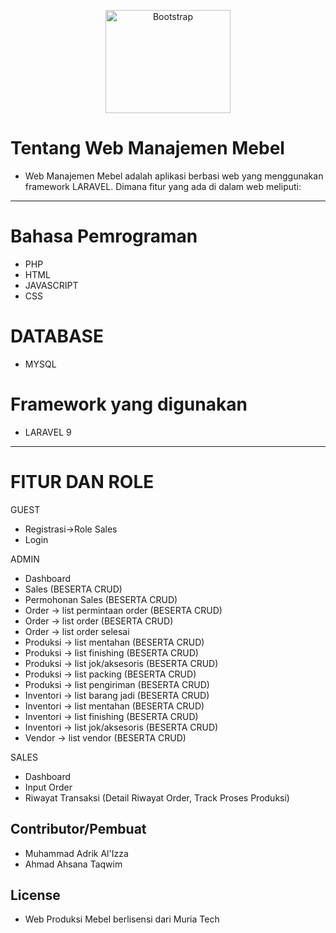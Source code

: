 <p align="center"><a href="#" target="_blank"><img src="/docs/5.3/assets/brand/bootstrap-logo-shadow.png" width="200" height="165" alt="Bootstrap" class="d-block mx-auto mb-3"></a></p>

# Tentang Web Manajemen Mebel

- Web Manajemen Mebel adalah aplikasi berbasi web yang menggunakan framework LARAVEL. Dimana fitur yang ada di dalam web meliputi:
---
# Bahasa Pemrograman
- PHP
- HTML
- JAVASCRIPT
- CSS
# DATABASE
- MYSQL
# Framework yang digunakan
- LARAVEL 9
---
# FITUR DAN ROLE
GUEST
- Registrasi->Role Sales
- Login

ADMIN
- Dashboard 
- Sales (BESERTA CRUD)
- Permohonan Sales (BESERTA CRUD)
- Order -> list permintaan order (BESERTA CRUD)
- Order -> list order (BESERTA CRUD)
- Order -> list order selesai
- Produksi -> list mentahan (BESERTA CRUD) 
- Produksi -> list finishing (BESERTA CRUD) 
- Produksi -> list jok/aksesoris (BESERTA CRUD) 
- Produksi -> list packing (BESERTA CRUD) 
- Produksi -> list pengiriman (BESERTA CRUD) 
- Inventori -> list barang jadi (BESERTA CRUD)
- Inventori -> list mentahan (BESERTA CRUD)
- Inventori -> list finishing (BESERTA CRUD)
- Inventori -> list jok/aksesoris (BESERTA CRUD)
- Vendor -> list vendor (BESERTA CRUD)

SALES
- Dashboard
- Input Order
- Riwayat Transaksi (Detail Riwayat Order, Track Proses Produksi)

## Contributor/Pembuat
- Muhammad Adrik Al'Izza
- Ahmad Ahsana Taqwim

## License
- Web Produksi Mebel berlisensi dari Muria Tech

